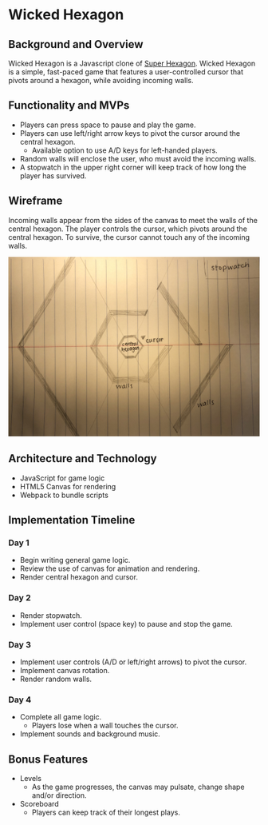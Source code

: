 # Wicked Hexagon

## Background and Overview
Wicked Hexagon is a Javascript clone of [Super Hexagon](https://superhexagon.com/). Wicked Hexagon is a simple, fast-paced game that features a user-controlled cursor that pivots around a hexagon, while avoiding incoming walls. 

## Functionality and MVPs
- Players can press space to pause and play the game.
- Players can use left/right arrow keys to pivot the cursor around the central hexagon.
  - Available option to use A/D keys for left-handed players.
- Random walls will enclose the user, who must avoid the incoming walls.
- A stopwatch in the upper right corner will keep track of how long the player has survived.

## Wireframe
Incoming walls appear from the sides of the canvas to meet the walls of the central hexagon. The player controls the cursor, which pivots around the central hexagon. To survive, the cursor cannot touch any of the incoming walls.

![wireframe](wireframe.jpeg)

## Architecture and Technology
- JavaScript for game logic
- HTML5 Canvas for rendering
- Webpack to bundle scripts

## Implementation Timeline 
### Day 1
- Begin writing general game logic.
- Review the use of canvas for animation and rendering.
- Render central hexagon and cursor.
### Day 2
- Render stopwatch.
- Implement user control (space key) to pause and stop the game.
### Day 3
- Implement user controls (A/D or left/right arrows) to pivot the cursor.
- Implement canvas rotation.
- Render random walls.
### Day 4
- Complete all game logic.
  - Players lose when a wall touches the cursor.
- Implement sounds and background music.

## Bonus Features
- Levels
  - As the game progresses, the canvas may pulsate, change shape and/or direction.
- Scoreboard
  - Players can keep track of their longest plays.